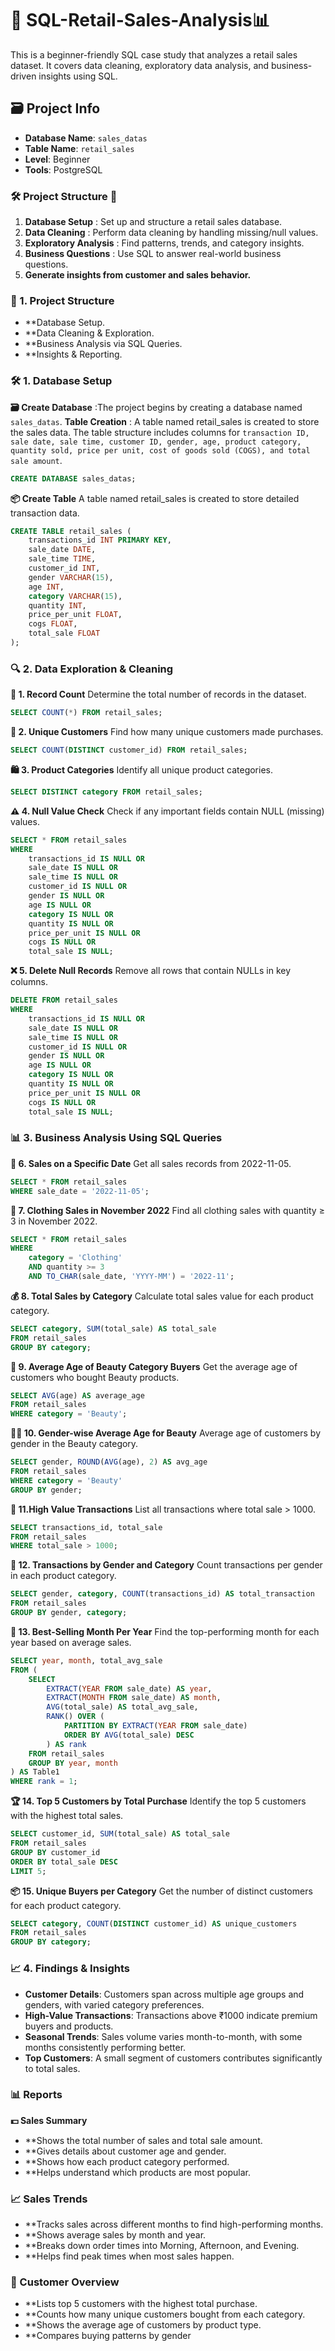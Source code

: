 # 🛒 SQL-Retail-Sales-Analysis📊

This is a beginner-friendly SQL case study that analyzes a retail sales dataset. It covers data cleaning, exploratory data analysis, and business-driven insights using SQL.

## 🗃️ Project Info

- **Database Name**: `sales_datas`
- **Table Name**: `retail_sales`
- **Level**: Beginner
- **Tools**: PostgreSQL 

### 🛠️ Project Structure 🎯

1. **Database Setup** : Set up and structure a retail sales database.
2. **Data Cleaning** : Perform data cleaning by handling missing/null values.
3. **Exploratory Analysis** : Find patterns, trends, and category insights.
4. **Business Questions** : Use SQL to answer real-world business questions.
5. **Generate insights from customer and sales behavior.**

### 📁 1. Project Structure
- **Database Setup.
- **Data Cleaning & Exploration.
- **Business Analysis via SQL Queries.
- **Insights & Reporting.

### 🛠️ 1. Database Setup

**🗃️  Create Database** :The project begins by creating a database named `sales_datas`.
**Table Creation** : A table named retail_sales is created to store the sales data. The table structure includes columns for ```transaction ID, sale date, sale time, customer ID, gender, age, product category, quantity sold, price per unit, cost of goods sold (COGS), and total sale amount```.

```sql
CREATE DATABASE sales_datas;
```

**📦 Create Table**
A table named retail_sales is created to store detailed transaction data.
```sql
CREATE TABLE retail_sales (
    transactions_id INT PRIMARY KEY,
    sale_date DATE,
    sale_time TIME,
    customer_id INT,
    gender VARCHAR(15),
    age INT,
    category VARCHAR(15),
    quantity INT,
    price_per_unit FLOAT,
    cogs FLOAT,
    total_sale FLOAT
);
```

### 🔍 2. Data Exploration & Cleaning

**🧾 1. Record Count**
Determine the total number of records in the dataset.
```sql
SELECT COUNT(*) FROM retail_sales;
```
**👥 2. Unique Customers**
Find how many unique customers made purchases.

```sql
SELECT COUNT(DISTINCT customer_id) FROM retail_sales;
```
**🛍️ 3. Product Categories**
Identify all unique product categories.

```sql
SELECT DISTINCT category FROM retail_sales;
```
**⚠️ 4. Null Value Check**
Check if any important fields contain NULL (missing) values.

```sql
SELECT * FROM retail_sales
WHERE 
    transactions_id IS NULL OR
    sale_date IS NULL OR
    sale_time IS NULL OR
    customer_id IS NULL OR
    gender IS NULL OR
    age IS NULL OR
    category IS NULL OR
    quantity IS NULL OR
    price_per_unit IS NULL OR
    cogs IS NULL OR
    total_sale IS NULL;
```
**❌ 5. Delete Null Records**
Remove all rows that contain NULLs in key columns.

```sql
DELETE FROM retail_sales
WHERE 
    transactions_id IS NULL OR
    sale_date IS NULL OR
    sale_time IS NULL OR
    customer_id IS NULL OR
    gender IS NULL OR
    age IS NULL OR
    category IS NULL OR
    quantity IS NULL OR
    price_per_unit IS NULL OR
    cogs IS NULL OR
    total_sale IS NULL;
```

### 📊 3. Business Analysis Using SQL Queries

**📅 6. Sales on a Specific Date**
Get all sales records from 2022-11-05.

```sql
SELECT * FROM retail_sales
WHERE sale_date = '2022-11-05';
```
**👕 7. Clothing Sales in November 2022**
Find all clothing sales with quantity ≥ 3 in November 2022.

```sql
SELECT * FROM retail_sales
WHERE 
    category = 'Clothing'
    AND quantity >= 3
    AND TO_CHAR(sale_date, 'YYYY-MM') = '2022-11';
```
**💰 8. Total Sales by Category**
Calculate total sales value for each product category.

```sql
SELECT category, SUM(total_sale) AS total_sale
FROM retail_sales
GROUP BY category;
```
**👤 9. Average Age of Beauty Category Buyers**
Get the average age of customers who bought Beauty products.

```sql
SELECT AVG(age) AS average_age
FROM retail_sales
WHERE category = 'Beauty';
```
**👩‍🦰 10. Gender-wise Average Age for Beauty**
Average age of customers by gender in the Beauty category.
```sql
SELECT gender, ROUND(AVG(age), 2) AS avg_age
FROM retail_sales
WHERE category = 'Beauty'
GROUP BY gender;
```
**💸 11.High Value Transactions**
List all transactions where total sale > 1000.

```sql
SELECT transactions_id, total_sale
FROM retail_sales
WHERE total_sale > 1000;
```
**📂 12. Transactions by Gender and Category**
Count transactions per gender in each product category.

```sql
SELECT gender, category, COUNT(transactions_id) AS total_transaction
FROM retail_sales
GROUP BY gender, category;
```
**📆 13. Best-Selling Month Per Year**
Find the top-performing month for each year based on average sales.

```sql
SELECT year, month, total_avg_sale
FROM (
    SELECT 
        EXTRACT(YEAR FROM sale_date) AS year,
        EXTRACT(MONTH FROM sale_date) AS month,
        AVG(total_sale) AS total_avg_sale,
        RANK() OVER (
            PARTITION BY EXTRACT(YEAR FROM sale_date)
            ORDER BY AVG(total_sale) DESC
        ) AS rank
    FROM retail_sales
    GROUP BY year, month
) AS Table1
WHERE rank = 1;
```
**🏆 14. Top 5 Customers by Total Purchase**
Identify the top 5 customers with the highest total sales.

```sql
SELECT customer_id, SUM(total_sale) AS total_sale
FROM retail_sales
GROUP BY customer_id
ORDER BY total_sale DESC
LIMIT 5;
```

**📦 15. Unique Buyers per Category**
Get the number of distinct customers for each product category.

```sql
SELECT category, COUNT(DISTINCT customer_id) AS unique_customers
FROM retail_sales
GROUP BY category;
```

### 📈 4. Findings & Insights
- **Customer Details**: Customers span across multiple age groups and genders, with varied category preferences.
- **High-Value Transactions**: Transactions above ₹1000 indicate premium buyers and products.
- **Seasonal Trends**: Sales volume varies month-to-month, with some months consistently performing better.
- **Top Customers**: A small segment of customers contributes significantly to total sales.

### 📊 Reports
**💵 Sales Summary**
- **Shows the total number of sales and total sale amount.
- **Gives details about customer age and gender.
- **Shows how each product category performed.
- **Helps understand which products are most popular.

### 📈 Sales Trends
- **Tracks sales across different months to find high-performing months.
- **Shows average sales by month and year.
- **Breaks down order times into Morning, Afternoon, and Evening.
- **Helps find peak times when most sales happen.

### 👥 Customer Overview
- **Lists top 5 customers with the highest total purchase.
- **Counts how many unique customers bought from each category.
- **Shows the average age of customers by product type.
- **Compares buying patterns by gender

  
